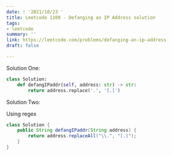 ```yaml
---
date: ! '2021/10/23 '
title: Leetcode 1108 - Defanging an IP Address solution
tags:
- leetcode
summary: ''
link: https://leetcode.com/problems/defanging-an-ip-address
draft: false

---
```

Solution One:

```python
class Solution:
    def defangIPaddr(self, address: str) -> str:
        return address.replace('.', '[.]')
```

Solution Two:

Using regex

```java
class Solution {
    public String defangIPaddr(String address) {
        return address.replaceAll("\\.", "[.]");
    }
}
```